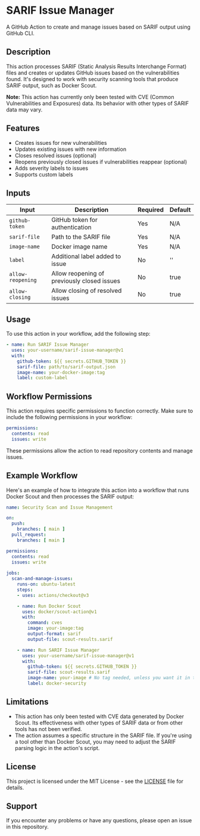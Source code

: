 # SARIF Issue Manager

A GitHub Action to create and manage issues based on SARIF output using GitHub CLI.

## Description

This action processes SARIF (Static Analysis Results Interchange Format) files and creates or updates GitHub issues based on the vulnerabilities found. It's designed to work with security scanning tools that produce SARIF output, such as Docker Scout.

**Note:** This action has currently only been tested with CVE (Common Vulnerabilities and Exposures) data. Its behavior with other types of SARIF data may vary.

## Features

- Creates issues for new vulnerabilities
- Updates existing issues with new information
- Closes resolved issues (optional)
- Reopens previously closed issues if vulnerabilities reappear (optional)
- Adds severity labels to issues
- Supports custom labels

## Inputs

| Input | Description | Required | Default |
|-------|-------------|----------|---------|
| `github-token` | GitHub token for authentication | Yes | N/A |
| `sarif-file` | Path to the SARIF file | Yes | N/A |
| `image-name` | Docker image name | Yes | N/A |
| `label` | Additional label added to issue | No | '' |
| `allow-reopening` | Allow reopening of previously closed issues | No | true |
| `allow-closing` | Allow closing of resolved issues | No | true |

## Usage

To use this action in your workflow, add the following step:

```yaml
- name: Run SARIF Issue Manager
  uses: your-username/sarif-issue-manager@v1
  with:
    github-token: ${{ secrets.GITHUB_TOKEN }}
    sarif-file: path/to/sarif-output.json
    image-name: your-docker-image:tag
    label: custom-label
```

## Workflow Permissions

This action requires specific permissions to function correctly. Make sure to include the following permissions in your workflow:

```yaml
permissions:
  contents: read
  issues: write
```

These permissions allow the action to read repository contents and manage issues.

## Example Workflow

Here's an example of how to integrate this action into a workflow that runs Docker Scout and then processes the SARIF output:

```yaml
name: Security Scan and Issue Management

on:
  push:
    branches: [ main ]
  pull_request:
    branches: [ main ]

permissions:
  contents: read
  issues: write
  
jobs:
  scan-and-manage-issues:
    runs-on: ubuntu-latest
    steps:
    - uses: actions/checkout@v3

    - name: Run Docker Scout
      uses: docker/scout-action@v1
      with:
        command: cves
        image: your-image:tag
        output-format: sarif
        output-file: scout-results.sarif

    - name: Run SARIF Issue Manager
      uses: your-username/sarif-issue-manager@v1
      with:
        github-token: ${{ secrets.GITHUB_TOKEN }}
        sarif-file: scout-results.sarif
        image-name: your-image # No tag needed, unless you want it in the title of the issue
        label: docker-security
```

## Limitations

- This action has only been tested with CVE data generated by Docker Scout. Its effectiveness with other types of SARIF data or from other tools has not been verified.
- The action assumes a specific structure in the SARIF file. If you're using a tool other than Docker Scout, you may need to adjust the SARIF parsing logic in the action's script.

## License

This project is licensed under the MIT License - see the [LICENSE](LICENSE) file for details.

## Support

If you encounter any problems or have any questions, please open an issue in this repository.
